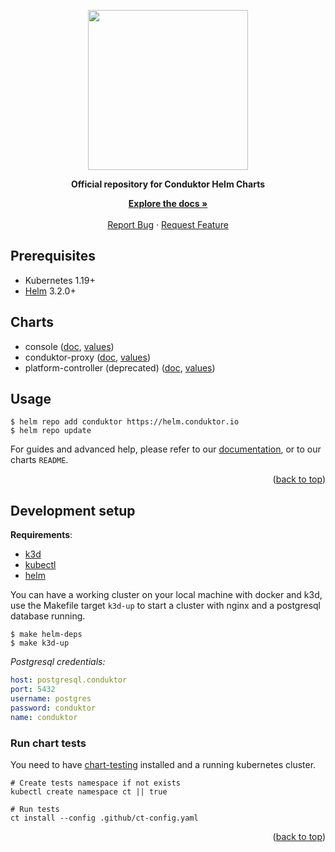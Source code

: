 <a name="readme-top" id="readme-top"></a>

<p align="center">
  <img src="https://avatars.githubusercontent.com/u/60062294?s=200&v=4" width="256px" />
</p>
<p align="center">
    <strong>Official repository for Conduktor Helm Charts</strong>
</p>

<p align="center">
    <a href="https://docs.conduktor.io/platform/installation/get-started/kubernetes/"><strong>Explore the docs 
»</strong></a>
    <br />
    <br />
    <a href="https://github.com/conduktor/conduktor-public-charts/issues">Report Bug</a>
    ·
    <a href="https://github.com/conduktor/conduktor-public-charts/issues">Request Feature</a>
</p>

## Prerequisites

- Kubernetes 1.19+
- [Helm](https://helm.sh/docs/intro/install/) 3.2.0+

## Charts

- console ([doc](charts/console/README.md), [values](charts/console/values.yaml))
- conduktor-proxy ([doc](https://helm.conduktor.io/proxy/README.md), [values](https://helm.conduktor.io/proxy/values.yaml))
- platform-controller (deprecated) ([doc](https://helm.conduktor.io/platform-controller/README.md), [values](https://helm.conduktor.io/platform-controller/values.yaml))

## Usage

```shell
$ helm repo add conduktor https://helm.conduktor.io
$ helm repo update
```

For guides and advanced help, please refer to our
[documentation](https://docs.conduktor.io/platform/installation/get-started/kubernetes),
or to our charts `README`.

<p align="right">(<a href="#readme-top">back to top</a>)</p>

## Development setup

**Requirements**:
- [k3d](https://k3d.io/v5.6.0/#installation)
- [kubectl](https://kubernetes.io/docs/tasks/tools/)
- [helm](https://helm.sh/docs/intro/install/)

You can have a working cluster on your local machine with docker and k3d, 
use the Makefile target `k3d-up` to start a cluster with nginx and a postgresql
database running.

```shell
$ make helm-deps
$ make k3d-up
```

*Postgresql credentials:*

```yaml
host: postgresql.conduktor
port: 5432
username: postgres
password: conduktor
name: conduktor
```

### Run chart tests
You need to have [chart-testing](https://github.com/helm/chart-testing) installed and a running kubernetes cluster.

```shell
# Create tests namespace if not exists
kubectl create namespace ct || true

# Run tests
ct install --config .github/ct-config.yaml
```

<p align="right">(<a href="#readme-top">back to top</a>)</p>
